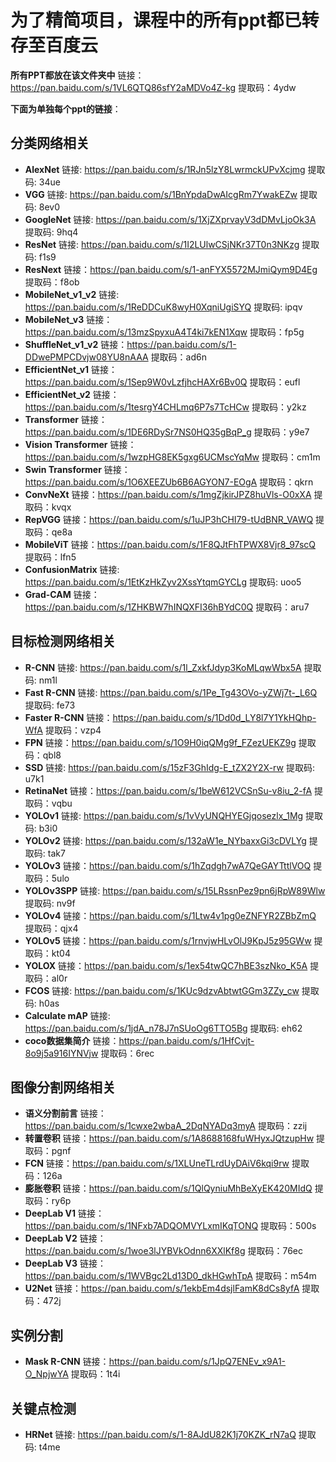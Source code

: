 # 为了精简项目，课程中的所有ppt都已转存至百度云

**所有PPT都放在该文件夹中** 链接：https://pan.baidu.com/s/1VL6QTQ86sfY2aMDVo4Z-kg 提取码：4ydw

**下面为单独每个ppt的链接**：
## 分类网络相关
- **AlexNet** 链接: https://pan.baidu.com/s/1RJn5lzY8LwrmckUPvXcjmg  提取码: 34ue
- **VGG** 链接: https://pan.baidu.com/s/1BnYpdaDwAIcgRm7YwakEZw  提取码: 8ev0
- **GoogleNet** 链接: https://pan.baidu.com/s/1XjZXprvayV3dDMvLjoOk3A  提取码: 9hq4
- **ResNet** 链接: https://pan.baidu.com/s/1I2LUlwCSjNKr37T0n3NKzg  提取码: f1s9
- **ResNext** 链接：https://pan.baidu.com/s/1-anFYX5572MJmiQym9D4Eg 提取码：f8ob 
- **MobileNet_v1_v2** 链接: https://pan.baidu.com/s/1ReDDCuK8wyH0XqniUgiSYQ  提取码: ipqv
- **MobileNet_v3**  链接：https://pan.baidu.com/s/13mzSpyxuA4T4ki7kEN1Xqw 提取码：fp5g 
- **ShuffleNet_v1_v2** 链接：https://pan.baidu.com/s/1-DDwePMPCDvjw08YU8nAAA 提取码：ad6n
- **EfficientNet_v1** 链接：https://pan.baidu.com/s/1Sep9W0vLzfjhcHAXr6Bv0Q  提取码：eufl 
- **EfficientNet_v2** 链接：https://pan.baidu.com/s/1tesrgY4CHLmq6P7s7TcHCw  提取码：y2kz
- **Transformer** 链接：https://pan.baidu.com/s/1DE6RDySr7NS0HQ35gBqP_g 提取码：y9e7
- **Vision Transformer** 链接：https://pan.baidu.com/s/1wzpHG8EK5gxg6UCMscYqMw 提取码：cm1m
- **Swin Transformer** 链接：https://pan.baidu.com/s/1O6XEEZUb6B6AGYON7-EOgA 提取码：qkrn
- **ConvNeXt** 链接：https://pan.baidu.com/s/1mgZjkirJPZ8huVls-O0xXA  提取码：kvqx
- **RepVGG** 链接：https://pan.baidu.com/s/1uJP3hCHI79-tUdBNR_VAWQ  提取码：qe8a
- **MobileViT** 链接：https://pan.baidu.com/s/1F8QJtFhTPWX8Vjr8_97scQ  提取码：lfn5
- **ConfusionMatrix** 链接: https://pan.baidu.com/s/1EtKzHkZyv2XssYtqmGYCLg  提取码: uoo5
- **Grad-CAM** 链接：https://pan.baidu.com/s/1ZHKBW7hINQXFI36hBYdC0Q  提取码：aru7

## 目标检测网络相关

- **R-CNN** 链接: https://pan.baidu.com/s/1l_ZxkfJdyp3KoMLqwWbx5A  提取码: nm1l
- **Fast R-CNN** 链接: https://pan.baidu.com/s/1Pe_Tg43OVo-yZWj7t-_L6Q  提取码: fe73
- **Faster R-CNN** 链接：https://pan.baidu.com/s/1Dd0d_LY8l7Y1YkHQhp-WfA  提取码：vzp4
- **FPN** 链接：https://pan.baidu.com/s/1O9H0iqQMg9f_FZezUEKZ9g 提取码：qbl8 
- **SSD** 链接: https://pan.baidu.com/s/15zF3GhIdg-E_tZX2Y2X-rw  提取码: u7k1
- **RetinaNet**  链接：https://pan.baidu.com/s/1beW612VCSnSu-v8iu_2-fA 提取码：vqbu 
- **YOLOv1** 链接: https://pan.baidu.com/s/1vVyUNQHYEGjqosezlx_1Mg  提取码: b3i0
- **YOLOv2** 链接: https://pan.baidu.com/s/132aW1e_NYbaxxGi3cDVLYg  提取码: tak7
- **YOLOv3** 链接：https://pan.baidu.com/s/1hZqdgh7wA7QeGAYTttlVOQ  提取码：5ulo
- **YOLOv3SPP** 链接: https://pan.baidu.com/s/15LRssnPez9pn6jRpW89Wlw  提取码: nv9f
- **YOLOv4** 链接：https://pan.baidu.com/s/1Ltw4v1pg0eZNFYR2ZBbZmQ  提取码：qjx4
- **YOLOv5** 链接：https://pan.baidu.com/s/1rnvjwHLvOlJ9KpJ5z95GWw  提取码：kt04
- **YOLOX** 链接：https://pan.baidu.com/s/1ex54twQC7hBE3szNko_K5A  提取码：al0r
- **FCOS** 链接: https://pan.baidu.com/s/1KUc9dzvAbtwtGGm3ZZy_cw  提取码: h0as
- **Calculate mAP** 链接: https://pan.baidu.com/s/1jdA_n78J7nSUoOg6TTO5Bg  提取码: eh62
- **coco数据集简介** 链接：https://pan.baidu.com/s/1HfCvjt-8o9j5a916IYNVjw  提取码：6rec 


## 图像分割网络相关
- **语义分割前言** 链接：https://pan.baidu.com/s/1cwxe2wbaA_2DqNYADq3myA 提取码：zzij
- **转置卷积** 链接：https://pan.baidu.com/s/1A8688168fuWHyxJQtzupHw 提取码：pgnf
- **FCN** 链接：https://pan.baidu.com/s/1XLUneTLrdUyDAiV6kqi9rw 提取码：126a
- **膨胀卷积** 链接：https://pan.baidu.com/s/1QlQyniuMhBeXyEK420MIdQ 提取码：ry6p
- **DeepLab V1** 链接：https://pan.baidu.com/s/1NFxb7ADQOMVYLxmIKqTONQ  提取码：500s
- **DeepLab V2** 链接：https://pan.baidu.com/s/1woe3lJYBVkOdnn6XXlKf8g 提取码：76ec
- **DeepLab V3** 链接：https://pan.baidu.com/s/1WVBgc2Ld13D0_dkHGwhTpA 提取码：m54m
- **U2Net**  链接：https://pan.baidu.com/s/1ekbEm4dsjlFamK8dCs8yfA  提取码：472j


## 实例分割
- **Mask R-CNN** 链接：https://pan.baidu.com/s/1JpQ7ENEv_x9A1-O_NpjwYA 提取码：1t4i

## 关键点检测
- **HRNet** 链接: https://pan.baidu.com/s/1-8AJdU82K1j70KZK_rN7aQ  提取码: t4me

